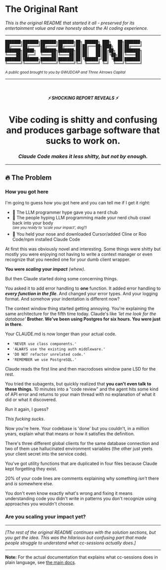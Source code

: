 # The Original Rant

_This is the original README that started it all - preserved for its entertainment value and raw honesty about the AI coding experience._

---

```
███████╗███████╗███████╗███████╗██╗ ██████╗ ███╗   ██╗███████╗
██╔════╝██╔════╝██╔════╝██╔════╝██║██╔═══██╗████╗  ██║██╔════╝
███████╗█████╗  ███████╗███████╗██║██║   ██║██╔██╗ ██║███████╗
╚════██║██╔══╝  ╚════██║╚════██║██║██║   ██║██║╚██╗██║╚════██║
███████║███████╗███████║███████║██║╚██████╔╝██║ ╚████║███████║
╚══════╝╚══════╝╚══════╝╚══════╝╚═╝ ╚═════╝ ╚═╝  ╚═══╝╚══════╝
```

<sub>_A public good brought to you by GWUDCAP and Three AIrrows Capital_</sub>

---

<br>
<div align="center">

##### ⚡ SHOCKING REPORT REVEALS ⚡

# **Vibe coding is shitty and confusing and produces garbage software that sucks to work on.**<br>

### _Claude Code makes it less shitty, but not by enough._

---
</div>

## 🔥 The Problem

### How you got here

I'm going to guess how you got here and you can tell me if I get it right:

- 💭 The LLM programmer hype gave you a nerd chub
- 😬 The people hyping LLM programming made your nerd chub crawl back into your body <br> <sup>_(are you ready to 'scale your impact', dog?)_</sup>
- 🤮 You held your nose and downloaded Cursor/added Cline or Roo Code/npm installed Claude Code

At first this was obviously novel and interesting. Some things were shitty but mostly you were enjoying not having to write a context manager or even recognize that you needed one for your dumb client wrapper.

**You were _scaling_ your _impact_** _(whew)_.

But then Claude started doing some concerning things.

You asked it to add error handling to **one** function. It added error handling to **_every function in the file_**. And changed your error types. And your logging format. And somehow your indentation is different now?

The context window thing started getting annoying. You're explaining the same architecture for the fifth time today. Claude's like _'let me look for the database'_ **Brother. We've been using Postgres for six hours. You were just in there.**

Your CLAUDE.md is now longer than your actual code.
- `'NEVER use class components.'`
- `'ALWAYS use the existing auth middleware.'`
- `'DO NOT refactor unrelated code.'`
- `'REMEMBER we use PostgreSQL.'`

Claude reads the first line and then macrodoses window pane LSD for the rest.

You tried the subagents, but quickly realized that **you can't even talk to these things.** 10 minutes into a "code review" and the agent hits some kind of API error and returns to your main thread with no explanation of what it did or what it discovered.

Run it again, I guess?

_This fucking sucks_.

Now you're here. Your codebase is 'done' but you couldn't, in a million years, explain what that means or how it satisfies the definition.

There's three different global clients for the same database connection and two of them use hallucinated environment variables (the other just yeets your client secret into the service code).

You've got utility functions that are duplicated in four files because Claude kept forgetting they exist.

20% of your code lines are comments explaining why something *isn't* there and *is* somewhere else.

You don't even know exactly what's wrong and fixing it means understanding code you didn't write in patterns you don't recognize using approaches you wouldn't choose.

### **Are you scaling your impact yet?**

---

_[The rest of the original README continues with the solution sections, but you get the idea. This was the hilarious but confusing part that made people struggle to understand what cc-sessions actually does.]_

---

**Note:** For the actual documentation that explains what cc-sessions does in plain language, see [the main docs](index.md).